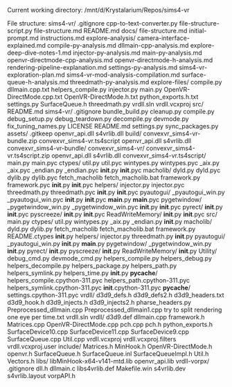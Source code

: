 Current working directory: /mnt/d/Krystalarium/Repos/sims4-vr

File structure:
sims4-vr/
    .gitignore
    cpp-to-text-converter.py
    file-structure-script.py
    file-structure.md
    README.md
    docs/
        file-structure.md
        initial-prompt.md
        instructions.md
        explore-analysis/
            camera-interface-explained.md
            compile-py-analysis.md
            dllmain-cpp-analysis.md
            explore-deep-dive-notes-1.md
            injector-py-analysis.md
            main-py-analysis.md
            openvr-directmode-cpp-analysis.md
            openvr-directmode-h-analysis.md
            rendering-pipeline-explanation.md
            settings-py-analysis.md
            sims4-vr-exploration-plan.md
            sims4-vr-mod-analysis-compilation.md
            surface-queue-h-analysis.md
            threedmath-py-analysis.md
        explore-files/
            compile.py
            dllmain.cpp.txt
            helpers_compile.py
            injector.py
            main.py
            OpenVR-DirectMode.cpp.txt
            OpenVR-DirectMode.h.txt
            python_exports.h.txt
            settings.py
            SurfaceQueue.h
            threedmath.py
            vrdll.sln
            vrdll.vcxproj
    src/
        README.md
        sims4-vr/
            .gitignore
            bundle_build.py
            cleanup.py
            compile.py
            debug_setup.py
            debug_teardown.py
            decompile.py
            devmode.py
            fix_tuning_names.py
            LICENSE
            README.md
            settings.py
            sync_packages.py
            assets/
                .gitkeep
                openvr_api.dll
                s4vrlib.dll
            build/
                convexvr_sims4-vr-bundle.zip
                convexvr_sims4-vr.ts4script
                openvr_api.dll
                s4vrlib.dll
                convexvr_sims4-vr-bundle/
                    convexvr_sims4-vr/
                        convexvr_sims4-vr.ts4script.zip
                        openvr_api.dll
                        s4vrlib.dll
                        convexvr_sims4-vr.ts4script/
                            main.py
                            main.pyc
                            ctypes/
                                util.py
                                util.pyc
                                wintypes.py
                                wintypes.pyc
                                _aix.py
                                _aix.pyc
                                _endian.py
                                _endian.pyc
                                __init__.py
                                __init__.pyc
                                macholib/
                                    dyld.py
                                    dyld.pyc
                                    dylib.py
                                    dylib.pyc
                                    fetch_macholib
                                    fetch_macholib.bat
                                    framework.py
                                    framework.pyc
                                    __init__.py
                                    __init__.pyc
                            helpers/
                                injector.py
                                injector.pyc
                                threedmath.py
                                threedmath.pyc
                                __init__.py
                                __init__.pyc
                            pyautogui/
                                _pyautogui_win.py
                                _pyautogui_win.pyc
                                __init__.py
                                __init__.pyc
                                __main__.py
                                __main__.pyc
                            pygetwindow/
                                _pygetwindow_win.py
                                _pygetwindow_win.pyc
                                __init__.py
                                __init__.pyc
                            pyrect/
                                __init__.py
                                __init__.pyc
                            pyscreeze/
                                __init__.py
                                __init__.pyc
                            ReadWriteMemory/
                                __init__.py
                                __init__.pyc
            src/
                main.py
                ctypes/
                    util.py
                    wintypes.py
                    _aix.py
                    _endian.py
                    __init__.py
                    macholib/
                        dyld.py
                        dylib.py
                        fetch_macholib
                        fetch_macholib.bat
                        framework.py
                        README.ctypes
                        __init__.py
                helpers/
                    injector.py
                    threedmath.py
                    __init__.py
                pyautogui/
                    _pyautogui_win.py
                    __init__.py
                    __main__.py
                pygetwindow/
                    _pygetwindow_win.py
                    __init__.py
                pyrect/
                    __init__.py
                pyscreeze/
                    __init__.py
                ReadWriteMemory/
                    __init__.py
            Utility/
                debug_cmd.py
                devmode_cmd.py
                helpers_compile.py
                helpers_debug.py
                helpers_decompile.py
                helpers_package.py
                helpers_path.py
                helpers_symlink.py
                helpers_time.py
                __init__.py
                __pycache__/
                    helpers_compile.cpython-311.pyc
                    helpers_path.cpython-311.pyc
                    helpers_symlink.cpython-311.pyc
                    __init__.cpython-311.pyc
            __pycache__/
                settings.cpython-311.pyc
        vrdll/
            d3d9_defs.h
            d3d9_defs2.h
            d3d9_headers.txt
            d3d9_hook.h
            d3d9_injects.h
            d3d9_injects2.h
            pharse_headers.py
            Preprocessed_dllmain.cpp
            Preprocessed_dllmain1.cpp
            try to split rendering one eye per time.txt
            vrdll.sln
            vrdll/
                d3d9.def
                dllmain.cpp
                framework.h
                Matrices.cpp
                OpenVR-DirectMode.cpp
                pch.cpp
                pch.h
                python_exports.h
                SurfaceDevice10.cpp
                SurfaceDevice11.cpp
                SurfaceDevice9.cpp
                SurfaceQueue.cpp
                Util.cpp
                vrdll.vcxproj
                vrdll.vcxproj.filters
                vrdll.vcxproj.user
                include/
                    Matrices.h
                    MinHook.h
                    OpenVR-DirectMode.h
                    openvr.h
                    SurfaceQueue.h
                    SurfaceQueue.inl
                    SurfaceQueueImpl.h
                    Util.h
                    Vectors.h
                libs/
                    libMinHook-x64-v141-mtd.lib
                    openvr_api.lib
        vrdll-vorpx/
            .gitignore
            dll.h
            dllmain.c
            libs4vrlib.def
            Makefile.win
            s4vrlib.dev
            s4vrlib.layout
            vorpAPI.h
